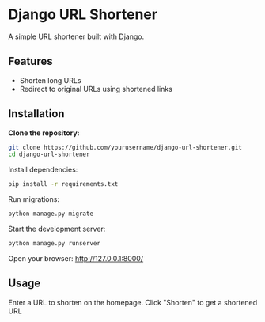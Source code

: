 # Django URL Shortener

A simple URL shortener built with Django.

## Features

- Shorten long URLs
- Redirect to original URLs using shortened links

## Installation

**Clone the repository:**

   ```bash
   git clone https://github.com/yourusername/django-url-shortener.git
   cd django-url-shortener
   ```
Install dependencies:

```bash
pip install -r requirements.txt
```

Run migrations:
```bash
python manage.py migrate
```

Start the development server:
```bash
python manage.py runserver
```
Open your browser:
http://127.0.0.1:8000/

## Usage
Enter a URL to shorten on the homepage.
Click "Shorten" to get a shortened URL
